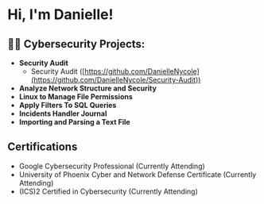 <h1>Hi, I'm Danielle! <br/> </h1>

<h2>👨‍💻 Cybersecurity Projects:</h2>

- <b>Security Audit </b>
  - Security Audit ([https://github.com/DanielleNycole](https://github.com/DanielleNycole/Security-Audit))
- <b>Analyze Network Structure and Security </b>
- <b>Linux to Manage File Permissions  </b>
- <b>Apply Filters To SQL Queries  </b>
- <b>Incidents Handler Journal  </b>
- <b>Importing and Parsing a Text File </b>

<h2>Certifications</h2>

- Google Cybersecurity Professional (Currently Attending)
- University of Phoenix Cyber and Network Defense Certificate (Currently Attending)
- (ICS)2 Certified in Cybersecurity (Currently Attending)

<!--
**joshmadakor1/joshmadakor1** is a ✨ _special_ ✨ repository because its `README.md` (this file) appears on your GitHub profile.

Here are some ideas to get you started:

- 🔭 I’m currently working on ...
- 🌱 I’m currently learning ...
- 👯 I’m looking to collaborate on ...
- 🤔 I’m looking for help with ...
- 💬 Ask me about ...
- 📫 How to reach me: ...
- 😄 Pronouns: ...
- ⚡ Fun fact: ...
-->
